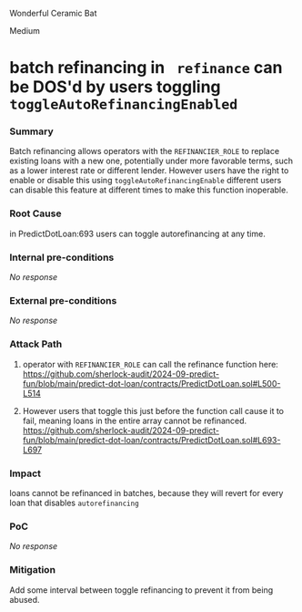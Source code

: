 Wonderful Ceramic Bat

Medium

# batch refinancing in ` refinance` can be DOS'd by users toggling `toggleAutoRefinancingEnabled`

### Summary

Batch refinancing allows operators with the `REFINANCIER_ROLE` to replace existing loans with a new one, potentially under more favorable terms, such as a lower interest rate or different lender. However users have the right to enable or disable this using `toggleAutoRefinancingEnable`
different users can disable this feature at different times to make this function inoperable.

### Root Cause

in PredictDotLoan:693 users can toggle autorefinancing at any time.

### Internal pre-conditions

_No response_

### External pre-conditions

_No response_

### Attack Path

1. operator with  `REFINANCIER_ROLE` can call the refinance function here: 
https://github.com/sherlock-audit/2024-09-predict-fun/blob/main/predict-dot-loan/contracts/PredictDotLoan.sol#L500-L514

2. However users that toggle this just before the function call cause it to fail, meaning loans in the entire array cannot be refinanced.
https://github.com/sherlock-audit/2024-09-predict-fun/blob/main/predict-dot-loan/contracts/PredictDotLoan.sol#L693-L697



### Impact

loans cannot be refinanced in batches, because they will revert for every loan that disables `autorefinancing`

### PoC

_No response_

### Mitigation

Add some interval between toggle refinancing to prevent it from being abused.